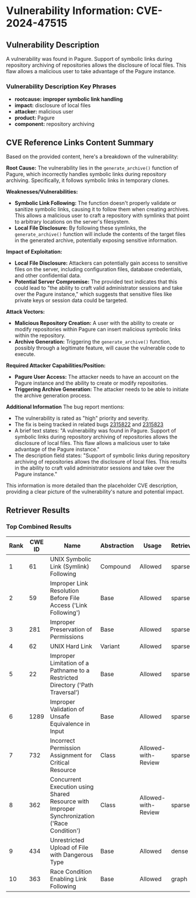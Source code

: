 # Vulnerability Information: CVE-2024-47515

## Vulnerability Description
A vulnerability was found in Pagure. Support of symbolic links during repository archiving of repositories allows the disclosure of local files. This flaw allows a malicious user to take advantage of the Pagure instance.

### Vulnerability Description Key Phrases
- **rootcause:** **improper symbolic link handling**
- **impact:** disclosure of local files
- **attacker:** malicious user
- **product:** Pagure
- **component:** repository archiving

## CVE Reference Links Content Summary
Based on the provided content, here's a breakdown of the vulnerability:

**Root Cause:**
The vulnerability lies in the `generate_archive()` function of Pagure, which incorrectly handles symbolic links during repository archiving. Specifically, it follows symbolic links in temporary clones.

**Weaknesses/Vulnerabilities:**
- **Symbolic Link Following:** The function doesn't properly validate or sanitize symbolic links, causing it to follow them when creating archives. This allows a malicious user to craft a repository with symlinks that point to arbitrary locations on the server's filesystem.
- **Local File Disclosure:** By following these symlinks, the `generate_archive()` function will include the contents of the target files in the generated archive, potentially exposing sensitive information.

**Impact of Exploitation:**
- **Local File Disclosure:** Attackers can potentially gain access to sensitive files on the server, including configuration files, database credentials, and other confidential data.
- **Potential Server Compromise:** The provided text indicates that this could lead to "the ability to craft valid administrator sessions and take over the Pagure instance," which suggests that sensitive files like private keys or session data could be targeted.

**Attack Vectors:**
- **Malicious Repository Creation:** A user with the ability to create or modify repositories within Pagure can insert malicious symbolic links within the repository.
- **Archive Generation:** Triggering the `generate_archive()` function, possibly through a legitimate feature, will cause the vulnerable code to execute.

**Required Attacker Capabilities/Position:**
- **Pagure User Access:** The attacker needs to have an account on the Pagure instance and the ability to create or modify repositories.
- **Triggering Archive Generation:** The attacker needs to be able to initiate the archive generation process.

**Additional Information**
The bug report mentions:
- The vulnerability is rated as "high" priority and severity.
-  The fix is being tracked in related bugs [2315822](show_bug.cgi?id=2315822) and [2315823](show_bug.cgi?id=2315823)
- A brief text states: "A vulnerability was found in Pagure. Support of symbolic links during repository archiving of repositories allows the disclosure of local files. This flaw allows a malicious user to take advantage of the Pagure instance."
- The description field states: "Support of symbolic links during repository archiving of repositories allows the disclosure of local files. This results in the ability to craft valid administrator sessions and take over the Pagure instance."

This information is more detailed than the placeholder CVE description, providing a clear picture of the vulnerability's nature and potential impact.

## Retriever Results

### Top Combined Results

| Rank | CWE ID | Name | Abstraction | Usage  | Retrievers | Individual Scores |
|------|--------|------|-------------|-------|------------|-------------------|
| 1 | 61 | UNIX Symbolic Link (Symlink) Following | Compound | Allowed | sparse | 0.251 |
| 2 | 59 | Improper Link Resolution Before File Access ('Link Following') | Base | Allowed | sparse | 0.246 |
| 3 | 281 | Improper Preservation of Permissions | Base | Allowed | sparse | 0.201 |
| 4 | 62 | UNIX Hard Link | Variant | Allowed | sparse | 0.198 |
| 5 | 22 | Improper Limitation of a Pathname to a Restricted Directory ('Path Traversal') | Base | Allowed | sparse | 0.196 |
| 6 | 1289 | Improper Validation of Unsafe Equivalence in Input | Base | Allowed | sparse | 0.194 |
| 7 | 732 | Incorrect Permission Assignment for Critical Resource | Class | Allowed-with-Review | sparse | 0.194 |
| 8 | 362 | Concurrent Execution using Shared Resource with Improper Synchronization ('Race Condition') | Class | Allowed-with-Review | sparse | 0.192 |
| 9 | 434 | Unrestricted Upload of File with Dangerous Type | Base | Allowed | dense | 0.536 |
| 10 | 363 | Race Condition Enabling Link Following | Base | Allowed | graph | 0.002 |

